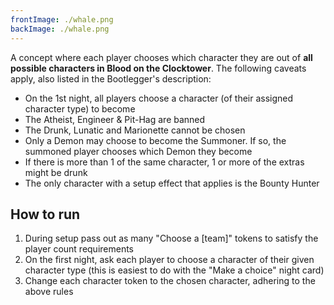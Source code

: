 ```yaml
---
frontImage: ./whale.png
backImage: ./whale.png
---
```


A concept where each player chooses which character they are out of **all
possible characters in Blood on the Clocktower**. The following caveats apply,
also listed in the Bootlegger's description:

- On the 1st night, all players choose a character (of their assigned character
  type) to become
- The Atheist, Engineer & Pit-Hag are banned
- The Drunk, Lunatic and Marionette cannot be chosen
- Only a Demon may choose to become the Summoner. If so, the summoned player
  chooses which Demon they become
- If there is more than 1 of the same character, 1 or more of the extras might
  be drunk
- The only character with a setup effect that applies is the Bounty Hunter

## How to run

1. During setup pass out as many "Choose a [team]" tokens to satisfy the player count requirements
2. On the first night, ask each player to choose a character of their given
   character type (this is easiest to do with the "Make a choice" night card)
3. Change each character token to the chosen character, adhering to the above rules
